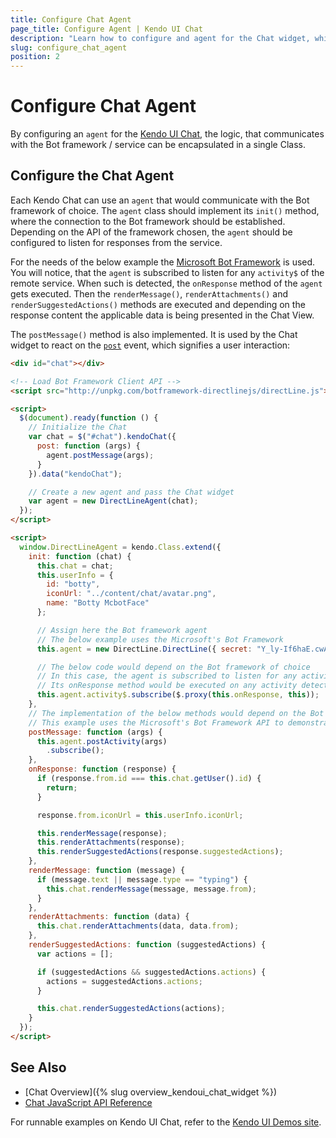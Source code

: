 ```yaml
---
title: Configure Chat Agent
page_title: Configure Agent | Kendo UI Chat
description: "Learn how to configure and agent for the Chat widget, which will communicate with the Bot framework / service of choice."
slug: configure_chat_agent
position: 2
---
```


# Configure Chat Agent

By configuring an `agent` for the [Kendo UI Chat](http://demos.telerik.com/kendo-ui/chat/index), the logic, that communicates with the Bot framework / service can be encapsulated in a single Class.

## Configure the Chat Agent

Each Kendo Chat can use an `agent` that would communicate with the Bot framework of choice. The `agent` class should implement its `init()` method, where the connection to the Bot framework should be established. Depending on the API of the framework chosen, the `agent` should be configured to listen for responses from the service.

For the needs of the below example the [Microsoft Bot Framework](https://dev.botframework.com/) is used. You will notice, that the `agent` is subscribed to listen for any `activity$` of the remote service. When such is detected, the `onResponse` method of the `agent` gets executed. Then the `renderMessage()`, `renderAttachments()` and `renderSuggestedActions()` methods are executed and depending on the response content the applicable data is being presented in the Chat View.

The `postMessage()` method is also implemented. It is used by the Chat widget to react on the [`post`](/api/javascript/ui/chat/events/post) event, which signifies a user interaction:

```html
<div id="chat"></div>

<!-- Load Bot Framework Client API -->
<script src="http://unpkg.com/botframework-directlinejs/directLine.js"></script>

<script>
  $(document).ready(function () {
	// Initialize the Chat
    var chat = $("#chat").kendoChat({
      post: function (args) {
        agent.postMessage(args);
      }
    }).data("kendoChat");

	// Create a new agent and pass the Chat widget
    var agent = new DirectLineAgent(chat);
  });
</script>

<script>
  window.DirectLineAgent = kendo.Class.extend({
    init: function (chat) {
      this.chat = chat;
      this.userInfo = {
        id: "botty",
        iconUrl: "../content/chat/avatar.png",
        name: "Botty McbotFace"
      };

      // Assign here the Bot framework agent
      // The below example uses the Microsoft's Bot Framework
      this.agent = new DirectLine.DirectLine({ secret: "Y_ly-If6haE.cwA.PQE.ZwOOsq4MlHcD3_YLFI-t9oW6L6DXMMBoi67LBz9WaWA" });

      // The below code would depend on the Bot framework of choice
      // In this case, the agent is subscribed to listen for any activity of the service
      // Its onResponse method would be executed on any activity detected
      this.agent.activity$.subscribe($.proxy(this.onResponse, this));
    },
	// The implementation of the below methods would depend on the Bot framework of choice
    // This example uses the Microsoft's Bot Framework API to demonstrate a possible implementation
    postMessage: function (args) {
      this.agent.postActivity(args)
        .subscribe();
    },
    onResponse: function (response) {
      if (response.from.id === this.chat.getUser().id) {
        return;
      }

      response.from.iconUrl = this.userInfo.iconUrl;

      this.renderMessage(response);
      this.renderAttachments(response);
      this.renderSuggestedActions(response.suggestedActions);
    },
    renderMessage: function (message) {
      if (message.text || message.type == "typing") {
        this.chat.renderMessage(message, message.from);
      }
    },
    renderAttachments: function (data) {
      this.chat.renderAttachments(data, data.from);
    },
    renderSuggestedActions: function (suggestedActions) {
      var actions = [];

      if (suggestedActions && suggestedActions.actions) {
        actions = suggestedActions.actions;
      }

      this.chat.renderSuggestedActions(actions);
    }
  });
</script>
```

## See Also

* [Chat Overview]({% slug overview_kendoui_chat_widget %})
* [Chat JavaScript API Reference](/api/javascript/ui/chat)

For runnable examples on Kendo UI Chat, refer to the [Kendo UI Demos site](http://demos.telerik.com/kendo-ui/chat/index).
